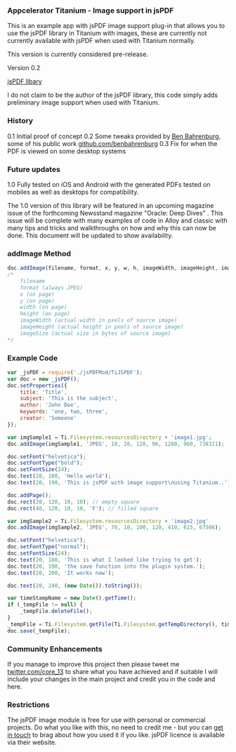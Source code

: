 ### Appcelerator Titanium - Image support in jsPDF ###

This is an example app with jsPDF image support plug-in that allows you to use the jsPDF library in Titanium with images, these are currently not currently available with jsPDF when used with Titanium normally.

This version is currently considered pre-release.

Version 0.2

[jsPDF libary](http://parall.ax/products/jspdf) 

I do not claim to be the author of the jsPDF library, this code simply adds preliminary image support when used with Titanium.

### History ###

0.1 Initial proof of concept
0.2 Some tweaks provided by [Ben Bahrenburg](http://bahrenburgs.com/), some of his public work [github.com/benbahrenburg](https://github.com/benbahrenburg)
0.3 Fix for when the PDF is viewed on some desktop systems

### Future updates ###

1.0 Fully tested on iOS and Android with the generated PDFs tested on mobiles as well as desktops for compatibility. 

The 1.0 version of this library will be featured in an upcoming magazine issue of the forthcoming Newsstand magazine "Oracle: Deep Dives" .  This issue will be complete with many examples of code in Alloy and classic with many tips and tricks and walkthroughs on how and why this can now be done.  This document will be updated to show availability.

### addImage Method ###

```javascript
doc.addImage(filename, format, x, y, w, h, imageWidth, imageHeight, imageSize);
/*
    filename
    format (always JPEG)
    x (on page)
    y (on page)
    width (on page)
    height (on page)
    imageWidth (actual width in pxels of source image)
    imageHeight (actual height in pxels of source image)
    imageSize (actual size in bytes of source image)
*/


```

### Example Code ###

```javascript
var _jsPDF = require('./jsPDFMod/TiJSPDF');
var doc = new _jsPDF();
doc.setProperties({
    title: 'Title',
    subject: 'This is the subject',		
    author: 'John Doe',
    keywords: 'one, two, three',
    creator: 'Someone'
});

var imgSample1 = Ti.Filesystem.resourcesDirectory + 'image1.jpg';
doc.addImage(imgSample1, 'JPEG', 10, 20, 128, 96, 1280, 960, 738321);

doc.setFont("helvetica");
doc.setFontType("bold");
doc.setFontSize(24);
doc.text(20, 180, 'Hello world');
doc.text(20, 190, 'This is jsPDF with image support\nusing Titanium..');

doc.addPage();
doc.rect(20, 120, 10, 10); // empty square
doc.rect(40, 120, 10, 10, 'F'); // filled square

var imgSample2 = Ti.Filesystem.resourcesDirectory + 'image2.jpg'
doc.addImage(imgSample2, 'JPEG', 70, 10, 100, 120, 410, 615, 67506);

doc.setFont("helvetica");
doc.setFontType("normal");
doc.setFontSize(24);
doc.text(20, 180, 'This is what I looked like trying to get');
doc.text(20, 190, 'the save function into the plugin system.');
doc.text(20, 200, 'It works now');

doc.text(20, 240, (new Date()).toString());

var timeStampName = new Date().getTime();
if (_tempFile != null) {
    _tempFile.deleteFile();
}
_tempFile = Ti.Filesystem.getFile(Ti.Filesystem.getTempDirectory(), timeStampName + '.pdf');			
doc.save(_tempFile);

```

### Community Enhancements ###

If you manage to improve this project then please tweet me [twitter.com/core_13](twitter.com/core_13) to share what you have achieved and if suitable I will include your changes in the main project and credit you in the code and here.

### Restrictions ###

The jsPDF image module is free for use with personal or commercial projects.
Do what you like with this, no need to credit me - but you can [get in touch](http://core13.co.uk/contact/) to brag about how you used it if you like.
jsPDF licence is available via their website.